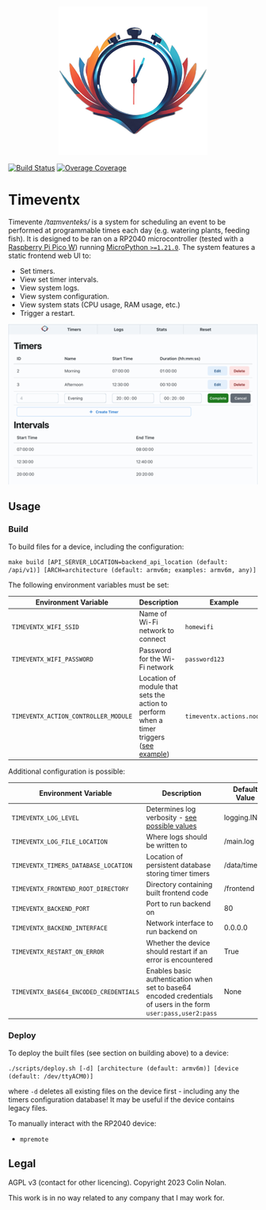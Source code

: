 <p align="center">
    <img alt="Timeventx Logo" src="docs/logo.png" width="300px"/>
</p>

[![Build Status](https://ci.colinnolan.uk/api/badges/colin-nolan/timeventx/status.svg)](https://ci.colinnolan.uk/colin-nolan/timeventx) [![Overage Coverage](https://codecov.io/gh/colin-nolan/timeventx/graph/badge.svg?token=UKCB5SVPED)](https://codecov.io/gh/colin-nolan/timeventx)

# Timeventx

Timevente */taɪmventeks/* is a system for scheduling an event to be performed at programmable times each day (e.g. watering plants, feeding fish). It is designed to be ran on a RP2040 microcontroller (tested with a [Raspberry Pi Pico W](https://www.raspberrypi.com/products/raspberry-pi-pico/)) running [MicroPython `>=1.21.0`](https://micropython.org/download/RPI_PICO_W/). The system features a static frontend web UI to:

- Set timers.
- View set timer intervals.
- View system logs.
- View system configuration.
- View system stats (CPU usage, RAM usage, etc.)
- Trigger a restart.

![Screenshot of web UI](docs/frontend.png)

## Usage

### Build

To build files for a device, including the configuration:

```text
make build [API_SERVER_LOCATION=backend_api_location (default: /api/v1)] [ARCH=architecture (default: armv6m; examples: armv6m, any)]
```

The following environment variables must be set:

| Environment Variable                 | Description                                                                                                                 | Example                  |
| ------------------------------------ | --------------------------------------------------------------------------------------------------------------------------- | ------------------------ |
| `TIMEVENTX_WIFI_SSID`                | Name of Wi-Fi network to connect                                                                                            | `homewifi`               |
| `TIMEVENTX_WIFI_PASSWORD`            | Password for the Wi-Fi network                                                                                              | `password123`            |
| `TIMEVENTX_ACTION_CONTROLLER_MODULE` | Location of module that sets the action to perform when a timer triggers ([see example](backend/timeventx/actions/noop.py)) | `timeventx.actions.noop` |

Additional configuration is possible:

| Environment Variable                   | Description                                                                                                     | Default Value |
| -------------------------------------- | --------------------------------------------------------------------------------------------------------------- | ------------- |
| `TIMEVENTX_LOG_LEVEL`                  | Determines log verbosity - [see possible values](https://docs.python.org/3/library/logging.html#logging-levels) | logging.INFO  |
| `TIMEVENTX_LOG_FILE_LOCATION`          | Where logs should be written to                                                                                 | /main.log     |
| `TIMEVENTX_TIMERS_DATABASE_LOCATION`   | Location of persistent database storing timer timers                                                            | /data/timers  |
| `TIMEVENTX_FRONTEND_ROOT_DIRECTORY`    | Directory containing built frontend code                                                                        | /frontend     |
| `TIMEVENTX_BACKEND_PORT`               | Port to run backend on                                                                                          | 80            |
| `TIMEVENTX_BACKEND_INTERFACE`          | Network interface to run backend on                                                                             | 0.0.0.0       |
| `TIMEVENTX_RESTART_ON_ERROR`           | Whether the device should restart if an error is encountered                                                    | True          |
| `TIMEVENTX_BASE64_ENCODED_CREDENTIALS` | Enables basic authentication when set to base64 encoded credentials of users in the form `user:pass,user2:pass` | None          |

### Deploy

To deploy the built files (see section on building above) to a device:

```shell
./scripts/deploy.sh [-d] [architecture (default: armv6m)] [device (default: /dev/ttyACM0)]
```

where `-d` deletes all existing files on the device first - including any the timers configuration database! It may be useful if the device contains legacy files.

To manually interact with the RP2040 device:

- `mpremote`

## Legal

AGPL v3 (contact for other licencing). Copyright 2023 Colin Nolan.

This work is in no way related to any company that I may work for.
